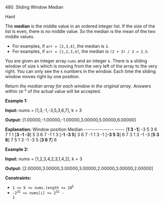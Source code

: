 480\. Sliding Window Median

Hard

The **median** is the middle value in an ordered integer list. If the size of the list is even, there is no middle value. So the median is the mean of the two middle values.

*   For examples, if `arr = [2,3,4]`, the median is `3`.
*   For examples, if `arr = [1,2,3,4]`, the median is `(2 + 3) / 2 = 2.5`.

You are given an integer array `nums` and an integer `k`. There is a sliding window of size `k` which is moving from the very left of the array to the very right. You can only see the `k` numbers in the window. Each time the sliding window moves right by one position.

Return _the median array for each window in the original array_. Answers within <code>10<sup>-5</sup></code> of the actual value will be accepted.

**Example 1:**

**Input:** nums = [1,3,-1,-3,5,3,6,7], k = 3

**Output:** [1.00000,-1.00000,-1.00000,3.00000,5.00000,6.00000]

**Explanation:** Window position Median --------------- ----- [**1 3 -1**] -3 5 3 6 7 1 1 [**3 -1 -3**] 5 3 6 7 -1 1 3 [**\-1 -3 5**] 3 6 7 -1 1 3 -1 [**\-3 5 3**] 6 7 3 1 3 -1 -3 [**5 3 6**] 7 5 1 3 -1 -3 5 [**3 6 7**] 6

**Example 2:**

**Input:** nums = [1,2,3,4,2,3,1,4,2], k = 3

**Output:** [2.00000,3.00000,3.00000,3.00000,2.00000,3.00000,2.00000]

**Constraints:**

*   <code>1 <= k <= nums.length <= 10<sup>5</sup></code>
*   <code>-2<sup>31</sup> <= nums[i] <= 2<sup>31</sup> - 1</code>